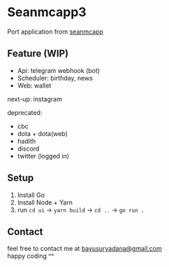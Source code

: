 # Seanmcapp3
Port application from [seanmcapp](https://github.com/bayusuryadana/seanmcapp)

## Feature (WIP)
- Api: telegram webhook (bot)
- Scheduler: birthday, news
- Web: wallet

next-up:
	instagram

deprecated:
- cbc
- dota + dota(web)
- hadith
- discord
- twitter (logged in) 

## Setup
1. Install Go
2. Install Node + Yarn
3. run `cd ui` -> `yarn build` -> `cd ..` -> `go run .`

## Contact
feel free to contact me at bayusuryadana@gmail.com  
happy coding ^^